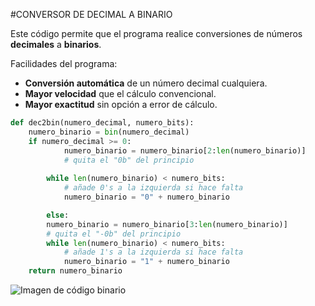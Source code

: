 #CONVERSOR DE DECIMAL A BINARIO

Este código permite que el programa realice conversiones de números **decimales** a **binarios**.

Facilidades del programa:
* **Conversión automática** de un número decimal cualquiera.
* **Mayor velocidad** que el cálculo convencional.
* **Mayor exactitud** sin opción a error de cálculo.

```python
def dec2bin(numero_decimal, numero_bits):
    numero_binario = bin(numero_decimal)
    if numero_decimal >= 0:
            numero_binario = numero_binario[2:len(numero_binario)]
            # quita el "0b" del principio
    
        while len(numero_binario) < numero_bits:
            # añade 0's a la izquierda si hace falta
            numero_binario = "0" + numero_binario

        else:
        numero_binario = numero_binario[3:len(numero_binario)]
        # quita el "-0b" del principio
        while len(numero_binario) < numero_bits:
            # añade 1's a la izquierda si hace falta
            numero_binario = "1" + numero_binario
    return numero_binario
```
![Imagen de código binario](https://extraconfidencial.com/wp-content/uploads/2021/02/codigo_binario.jpg)
